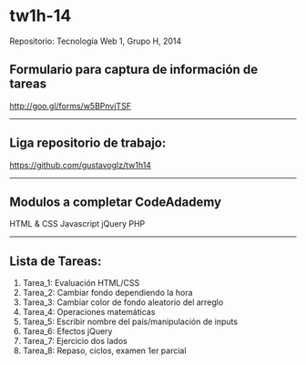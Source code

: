 tw1h-14
=======
Repositorio:
Tecnología Web 1, Grupo H, 2014

Formulario para captura de información de tareas
-----------------------------------------------------------
http://goo.gl/forms/w5BPnvjTSF
* * *
Liga repositorio de trabajo:
-----------------------------------------------------------
https://github.com/gustavoglz/tw1h14
* * *
Modulos a completar CodeAdademy
-----------------------------------------------------------
HTML & CSS
Javascript
jQuery
PHP
* * *
Lista de Tareas:
-----------------------------------------------------------
1. Tarea_1: Evaluación HTML/CSS
2. Tarea_2: Cambiar fondo dependiendo la hora
3. Tarea_3: Cambiar color de fondo aleatorio del arreglo
4. Tarea_4: Operaciones matemáticas
5. Tarea_5: Escribir nombre del país/manipulación de inputs
6. Tarea_6: Efectos jQuery
7. Tarea_7: Ejercicio dos lados
8. Tarea_8: Repaso, ciclos, examen 1er parcial
